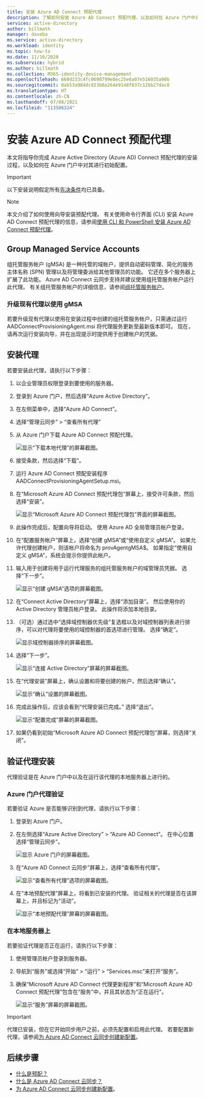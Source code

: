 ```yaml
---
title: 安装 Azure AD Connect 预配代理
description: 了解如何安装 Azure AD Connect 预配代理，以及如何在 Azure 门户中对其进行配置。
services: active-directory
author: billmath
manager: daveba
ms.service: active-directory
ms.workload: identity
ms.topic: how-to
ms.date: 11/16/2020
ms.subservice: hybrid
ms.author: billmath
ms.collection: M365-identity-device-management
ms.openlocfilehash: 660d233c4fc0690799e8ec25e6a07e516035a90b
ms.sourcegitcommit: 0ab53a984dcd23b0a264e9148f837c12bb27dac0
ms.translationtype: HT
ms.contentlocale: zh-CN
ms.lasthandoff: 07/08/2021
ms.locfileid: "113506324"
---
```

# <a name="install-the-azure-ad-connect-provisioning-agent"></a>安装 Azure AD Connect 预配代理
本文将指导你完成 Azure Active Directory (Azure AD) Connect 预配代理的安装过程，以及如何在 Azure 门户中对其进行初始配置。

>[!IMPORTANT]
>以下安装说明假定所有[先决条件](how-to-prerequisites.md)均已具备。

>[!NOTE]
>本文介绍了如何使用向导安装预配代理。 有关使用命令行界面 (CLI) 安装 Azure AD Connect 预配代理的信息，请参阅[使用 CLI 和 PowerShell 安装 Azure AD Connect 预配代理](how-to-install-pshell.md)。

## <a name="group-managed-service-accounts"></a>Group Managed Service Accounts
组托管服务帐户 (gMSA) 是一种托管的域帐户，提供自动密码管理、简化的服务主体名称 (SPN) 管理以及将管理委派给其他管理员的功能。 它还在多个服务器上扩展了此功能。 Azure AD Connect 云同步支持并建议使用组托管服务帐户运行此代理。 有关组托管服务帐户的详细信息，请参阅[组托管服务帐户](/windows-server/security/group-managed-service-accounts/group-managed-service-accounts-overview)。


### <a name="upgrade-an-existing-agent-to-use-the-gmsa"></a>升级现有代理以使用 gMSA
若要升级现有代理以使用在安装过程中创建的组托管服务帐户，只需通过运行 AADConnectProvisioningAgent.msi 将代理服务更新至最新版本即可。 现在，请再次运行安装向导，并在出现提示时提供用于创建帐户的凭据。

## <a name="install-the-agent"></a>安装代理

若要安装此代理，请执行以下步骤：

 1. 以企业管理员权限登录到要使用的服务器。
 1. 登录到 Azure 门户，然后选择“Azure Active Directory”。
 1. 在左侧菜单中，选择“Azure AD Connect”。
 1. 选择“管理云同步” > “查看所有代理” 
 1. 从 Azure 门户下载 Azure AD Connect 预配代理。
 
    ![显示“下载本地代理”的屏幕截图。](media/how-to-install/install-9.png)</br>
 1. 接受条款，然后选择“下载”。
 1. 运行 Azure AD Connect 预配安装程序 AADConnectProvisioningAgentSetup.msi。
 1. 在“Microsoft Azure AD Connect 预配代理包”屏幕上，接受许可条款，然后选择“安装”。
 
    ![显示“Microsoft Azure AD Connect 预配代理包”界面的屏幕截图。](media/how-to-install/install-1.png)</br>
 1. 此操作完成后，配置向导将启动。 使用 Azure AD 全局管理员帐户登录。
 1. 在“配置服务帐户”屏幕上，选择“创建 gMSA”或“使用自定义 gMSA”。 如果允许代理创建帐户，则该帐户将命名为 provAgentgMSA$。 如果指定“使用自定义 gMSA”，系统会提示你提供此帐户。
 1. 输入用于创建将用于运行代理服务的组托管服务帐户的域管理员凭据。 选择“下一步”。
  
    ![显示“创建 gMSA”选项的屏幕截图。](media/how-to-install/install-12.png)</br>
 1. 在“Connect Active Directory”屏幕上，选择“添加目录”。 然后使用你的 Active Directory 管理员帐户登录。 此操作将添加本地目录。 
 1. （可选）通过选中“选择域控制器优先级”复选框以及对域控制器列表进行排序，可以对代理将要使用的域控制器的首选项进行管理。 选择“确定”。
 
    ![显示域控制器排序的屏幕截图。](media/how-to-install/install-2a.png)</br>
 1. 选择“下一步”。
 
    ![显示“连接 Active Directory”屏幕的屏幕截图。](media/how-to-install/install-3a.png)</br>
 1. 在“代理安装”屏幕上，确认设置和将要创建的帐户，然后选择“确认”。
 
    ![显示“确认”设置的屏幕截图。](media/how-to-install/install-11.png)</br>
 1. 完成此操作后，应该会看到“代理安装已完成。” 选择“退出”。
 
    ![显示“配置完成”屏幕的屏幕截图。](media/how-to-install/install-4a.png)</br>
 1. 如果仍看到初始“Microsoft Azure AD Connect 预配代理包”屏幕，则选择“关闭”。

## <a name="verify-agent-installation"></a>验证代理安装
代理验证是在 Azure 门户中以及在运行该代理的本地服务器上进行的。

### <a name="azure-portal-agent-verification"></a>Azure 门户代理验证
若要验证 Azure 是否能够识别到代理，请执行以下步骤：

 1. 登录到 Azure 门户。
 1. 在左侧选择“Azure Active Directory” > “Azure AD Connect”。 在中心位置选择“管理云同步”。

    ![显示 Azure 门户的屏幕截图。](media/how-to-install/install-6.png)</br>

 1. 在“Azure AD Connect 云同步”屏幕上，选择“查看所有代理”。

    ![显示“查看所有代理”选项的屏幕截图。](media/how-to-install/install-7.png)</br>
 
 1. 在“本地预配代理”屏幕上，将看到已安装的代理。 验证相关的代理是否在该屏幕上，并且标记为“活动”。

    ![显示“本地预配代理”屏幕的屏幕截图。](media/how-to-install/verify-1.png)</br>

### <a name="on-the-local-server"></a>在本地服务器上
若要验证代理是否正在运行，请执行以下步骤：

1. 使用管理员帐户登录到服务器。
1. 导航到“服务”或选择“开始” > “运行” > “Services.msc”来打开“服务”。
1. 确保“Microsoft Azure AD Connect 代理更新程序”和“Microsoft Azure AD Connect 预配代理”包含在“服务”中，并且其状态为“正在运行”。

    ![显示“服务”屏幕的屏幕截图。](media/how-to-install/troubleshoot-1.png)

>[!IMPORTANT]
>代理已安装，但在它开始同步用户之前，必须先配置和启用此代理。 若要配置新代理，请参阅[为 Azure AD Connect 云同步创建新配置](how-to-configure.md)。

## <a name="next-steps"></a>后续步骤 

- [什么是预配？](what-is-provisioning.md)
- [什么是 Azure AD Connect 云同步？](what-is-cloud-sync.md)
- [为 Azure AD Connect 云同步创建新配置](how-to-configure.md)。

